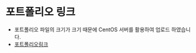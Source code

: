 # 포트폴리오 링크
- 포트폴리오 파일의 크기가 크기 때문에 CentOS 서버를 활용하여 업로드 하였습니다.
- [포트폴리오링크](https://kichani.com/kichani.pdf)

